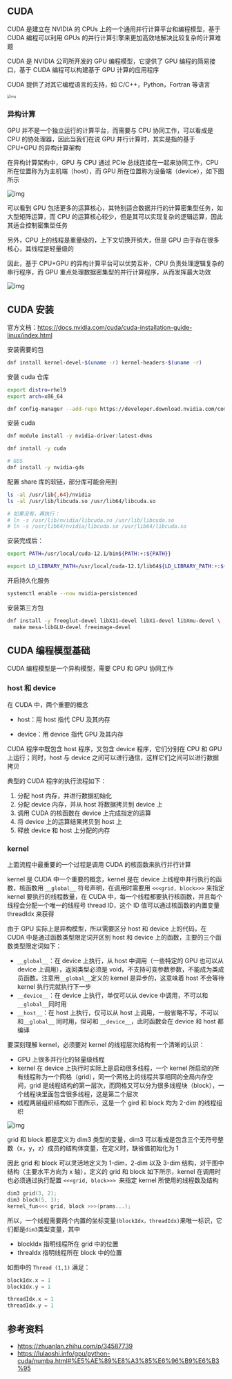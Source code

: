 ## CUDA

CUDA 是建立在 NVIDIA 的 CPUs 上的一个通用并行计算平台和编程模型，基于 CUDA 编程可以利用 GPUs 的并行计算引擎来更加高效地解决比较复杂的计算难题

CUDA 是 NVIDIA 公司所开发的 GPU 编程模型，它提供了 GPU 编程的简易接口，基于 CUDA 编程可以构建基于 GPU 计算的应用程序

CUDA 提供了对其它编程语言的支持，如 C/C++，Python，Fortran 等语言

<img src=".assets/CUDA%E7%BC%96%E7%A8%8B%E5%85%A5%E9%97%A8/v2-708897c8e1b627e3b08de922412a3347_1440w.webp" alt="img" style="zoom:50%;" />

### 异构计算

GPU 并不是一个独立运行的计算平台，而需要与 CPU 协同工作，可以看成是 CPU 的协处理器，因此当我们在说 GPU 并行计算时，其实是指的基于 CPU+GPU 的异构计算架构

在异构计算架构中，GPU 与 CPU 通过 PCIe 总线连接在一起来协同工作，CPU 所在位置称为为主机端（host），而 GPU 所在位置称为设备端（device），如下图所示

![img](.assets/CUDA%E7%BC%96%E7%A8%8B%E5%85%A5%E9%97%A8/v2-df49a98a67c5b8ce55f1a9afcf21d982_1440w.png)

可以看到 GPU 包括更多的运算核心，其特别适合数据并行的计算密集型任务，如大型矩阵运算，而 CPU 的运算核心较少，但是其可以实现复杂的逻辑运算，因此其适合控制密集型任务

另外，CPU 上的线程是重量级的，上下文切换开销大，但是 GPU 由于存在很多核心，其线程是轻量级的

因此，基于 CPU+GPU 的异构计算平台可以优势互补，CPU 负责处理逻辑复杂的串行程序，而 GPU 重点处理数据密集型的并行计算程序，从而发挥最大功效

![img](.assets/CUDA%E7%BC%96%E7%A8%8B%E5%85%A5%E9%97%A8/v2-2959e07a36a8dc8f59280f53b43eb9d1_1440w-20230323214109589.webp)

## CUDA 安装

官方文档：<https://docs.nvidia.com/cuda/cuda-installation-guide-linux/index.html>

安装需要的包

```bash
dnf install kernel-devel-$(uname -r) kernel-headers-$(uname -r)
```

安装 cuda 仓库

```bash
export distro=rhel9
export arch=x86_64

dnf config-manager --add-repo https://developer.download.nvidia.com/compute/cuda/repos/$distro/$arch/cuda-$distro.repo
```

安装 cuda

```bash
dnf module install -y nvidia-driver:latest-dkms

dnf install -y cuda

# GDS
dnf install -y nvidia-gds
```

配置 share 库的软链，部分库可能会用到

```bash
ls -al /usr/lib{,64}/nvidia
ls -al /usr/lib/libcuda.so /usr/lib64/libcuda.so

# 如果没有，再执行：
# ln -s /usr/lib/nvidia/libcuda.so /usr/lib/libcuda.so
# ln -s /usr/lib64/nvidia/libcuda.so /usr/lib64/libcuda.so
```

安装完成后：

```bash
export PATH=/usr/local/cuda-12.1/bin${PATH:+:${PATH}}

export LD_LIBRARY_PATH=/usr/local/cuda-12.1/lib64${LD_LIBRARY_PATH:+:${LD_LIBRARY_PATH}}
```

开启持久化服务

```bash
systemctl enable --now nvidia-persistenced
```

安装第三方包

```bash
dnf install -y freeglut-devel libX11-devel libXi-devel libXmu-devel \
  make mesa-libGLU-devel freeimage-devel
```

## CUDA 编程模型基础

CUDA 编程模型是一个异构模型，需要 CPU 和 GPU 协同工作

### host 和 device

在 CUDA 中，两个重要的概念

- host：用 host 指代 CPU 及其内存

- device：用 device 指代 GPU 及其内存

CUDA 程序中既包含 host 程序，又包含 device 程序，它们分别在 CPU 和 GPU 上运行；同时，host 与 device 之间可以进行通信，这样它们之间可以进行数据拷贝

典型的 CUDA 程序的执行流程如下：

1. 分配 host 内存，并进行数据初始化
2. 分配 device 内存，并从 host 将数据拷贝到 device 上
3. 调用 CUDA 的核函数在 device 上完成指定的运算
4. 将 device 上的运算结果拷贝到 host 上
5. 释放 device 和 host 上分配的内存

### kernel

上面流程中最重要的一个过程是调用 CUDA 的核函数来执行并行计算

kernel 是 CUDA 中一个重要的概念，kernel 是在 device 上线程中并行执行的函数，核函数用 `__global__` 符号声明，在调用时需要用 `<<<grid, block>>>` 来指定 kernel 要执行的线程数量，在 CUDA 中，每一个线程都要执行核函数，并且每个线程会分配一个唯一的线程号 thread ID，这个 ID 值可以通过核函数的内置变量 threadIdx 来获得

由于 GPU 实际上是异构模型，所以需要区分 host 和 device 上的代码，在 CUDA 中是通过函数类型限定词开区别 host 和 device 上的函数，主要的三个函数类型限定词如下：

- `__global__`：在 device 上执行，从 host 中调用（一些特定的 GPU 也可以从 device 上调用），返回类型必须是 void，不支持可变参数参数，不能成为类成员函数。注意用`__global__`定义的 kernel 是异步的，这意味着 host 不会等待 kernel 执行完就执行下一步
- `__device__`：在 device 上执行，单仅可以从 device 中调用，不可以和 `__global__`同时用
- `__host__`：在 host 上执行，仅可以从 host 上调用，一般省略不写，不可以和`__global__` 同时用，但可和 `__device__`，此时函数会在 device 和 host 都编译

要深刻理解 kernel，必须要对 kernel 的线程层次结构有一个清晰的认识：

- GPU 上很多并行化的轻量级线程
- kernel 在 device 上执行时实际上是启动很多线程，一个 kernel 所启动的所有线程称为一个网格（grid），同一个网格上的线程共享相同的全局内存空间，grid 是线程结构的第一层次，而网格又可以分为很多线程块（block），一个线程块里面包含很多线程，这是第二个层次
- 线程两层组织结构如下图所示，这是一个 gird 和 block 均为 2-dim 的线程组织

![img](.assets/CUDA%E7%BC%96%E7%A8%8B%E5%85%A5%E9%97%A8/v2-aa6aa453ff39aa7078dde59b59b512d8_1440w.png)

grid 和 block 都是定义为 dim3 类型的变量，dim3 可以看成是包含三个无符号整数（x，y，z）成员的结构体变量，在定义时，缺省值初始化为 1

因此 grid 和 block 可以灵活地定义为 1-dim，2-dim 以及 3-dim 结构，对于图中结构（主要水平方向为 x 轴），定义的 grid 和 block 如下所示，kernel 在调用时也必须通过执行配置 `<<<grid, block>>> `来指定 kernel 所使用的线程数及结构

```cpp
dim3 grid(3, 2);
dim3 block(5, 3);
kernel_fun<<< grid, block >>>(prams...);
```

所以，一个线程需要两个内置的坐标变量`(blockIdx，threadIdx)`来唯一标识，它们都是`dim3`类型变量，其中

- blockIdx 指明线程所在 grid 中的位置
- threaIdx 指明线程所在 block 中的位置

如图中的 `Thread (1,1)` 满足：

```cpp
blockIdx.x = 1
blockIdx.y = 1

threadIdx.x = 1
threadIdx.y = 1
```

## 参考资料

- <https://zhuanlan.zhihu.com/p/34587739>
- <https://lulaoshi.info/gpu/python-cuda/numba.html#%E5%AE%89%E8%A3%85%E6%96%B9%E6%B3%95>
